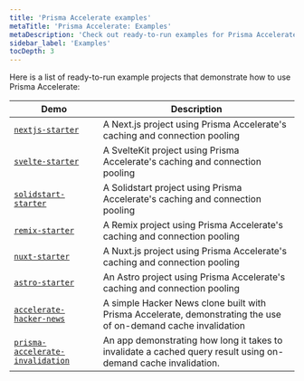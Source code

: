 ```yaml
---
title: 'Prisma Accelerate examples'
metaTitle: 'Prisma Accelerate: Examples'
metaDescription: 'Check out ready-to-run examples for Prisma Accelerate.'
sidebar_label: 'Examples'
tocDepth: 3
---
```


Here is a list of ready-to-run example projects that demonstrate how to use Prisma Accelerate:

| Demo                                                                                                                | Description                                                                                                    |
| ------------------------------------------------------------------------------------------------------------------- | -------------------------------------------------------------------------------------------------------------- |
| [`nextjs-starter`](https://github.com/prisma/prisma-examples/tree/latest/accelerate/nextjs-starter)                 | A Next.js project using Prisma Accelerate's caching and connection pooling                                     |
| [`svelte-starter`](https://github.com/prisma/prisma-examples/tree/latest/accelerate/svelte-starter)                 | A SvelteKit project using Prisma Accelerate's caching and connection pooling                                   |
| [`solidstart-starter`](https://github.com/prisma/prisma-examples/tree/latest/accelerate/solidstart-starter)         | A Solidstart project using Prisma Accelerate's caching and connection pooling                                  |
| [`remix-starter`](https://github.com/prisma/prisma-examples/tree/latest/accelerate/remix-starter)                   | A Remix project using Prisma Accelerate's caching and connection pooling                                       |
| [`nuxt-starter`](https://github.com/prisma/prisma-examples/tree/latest/accelerate/nuxtjs-starter)                   | A Nuxt.js project using Prisma Accelerate's caching and connection pooling                                     |
| [`astro-starter`](https://github.com/prisma/prisma-examples/tree/latest/accelerate/astro-starter)                   | An Astro project using Prisma Accelerate's caching and connection pooling                                      |
| [`accelerate-hacker-news`](https://github.com/prisma/prisma-examples/tree/latest/accelerate/accelerate-hacker-news) | A simple Hacker News clone built with Prisma Accelerate, demonstrating the use of on-demand cache invalidation |
| [`prisma-accelerate-invalidation`](https://github.com/prisma/prisma-accelerate-invalidation)                        | An app demonstrating how long it takes to invalidate a cached query result using on-demand cache invalidation. |
